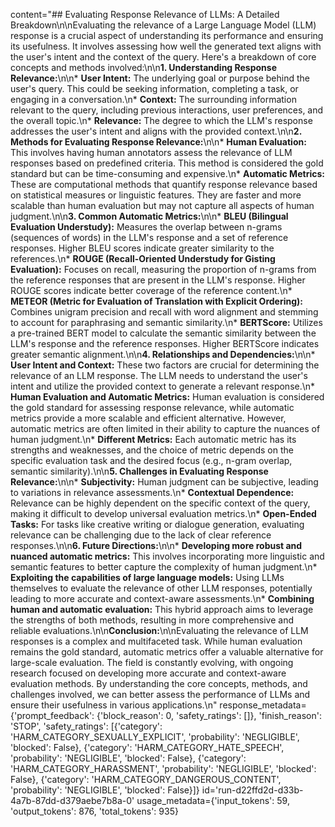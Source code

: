 content="## Evaluating Response Relevance of LLMs: A Detailed Breakdown\n\nEvaluating the relevance of a Large Language Model (LLM) response is a crucial aspect of understanding its performance and ensuring its usefulness. It involves assessing how well the generated text aligns with the user's intent and the context of the query. Here's a breakdown of core concepts and methods involved:\n\n**1. Understanding Response Relevance:**\n\n* **User Intent:** The underlying goal or purpose behind the user's query. This could be seeking information, completing a task, or engaging in a conversation.\n* **Context:** The surrounding information relevant to the query, including previous interactions, user preferences, and the overall topic.\n* **Relevance:** The degree to which the LLM's response addresses the user's intent and aligns with the provided context.\n\n**2. Methods for Evaluating Response Relevance:**\n\n* **Human Evaluation:** This involves having human annotators assess the relevance of LLM responses based on predefined criteria. This method is considered the gold standard but can be time-consuming and expensive.\n* **Automatic Metrics:** These are computational methods that quantify response relevance based on statistical measures or linguistic features. They are faster and more scalable than human evaluation but may not capture all aspects of human judgment.\n\n**3. Common Automatic Metrics:**\n\n* **BLEU (Bilingual Evaluation Understudy):** Measures the overlap between n-grams (sequences of words) in the LLM's response and a set of reference responses. Higher BLEU scores indicate greater similarity to the references.\n* **ROUGE (Recall-Oriented Understudy for Gisting Evaluation):** Focuses on recall, measuring the proportion of n-grams from the reference responses that are present in the LLM's response. Higher ROUGE scores indicate better coverage of the reference content.\n* **METEOR (Metric for Evaluation of Translation with Explicit Ordering):** Combines unigram precision and recall with word alignment and stemming to account for paraphrasing and semantic similarity.\n* **BERTScore:** Utilizes a pre-trained BERT model to calculate the semantic similarity between the LLM's response and the reference responses. Higher BERTScore indicates greater semantic alignment.\n\n**4. Relationships and Dependencies:**\n\n* **User Intent and Context:** These two factors are crucial for determining the relevance of an LLM response. The LLM needs to understand the user's intent and utilize the provided context to generate a relevant response.\n* **Human Evaluation and Automatic Metrics:** Human evaluation is considered the gold standard for assessing response relevance, while automatic metrics provide a more scalable and efficient alternative. However, automatic metrics are often limited in their ability to capture the nuances of human judgment.\n* **Different Metrics:** Each automatic metric has its strengths and weaknesses, and the choice of metric depends on the specific evaluation task and the desired focus (e.g., n-gram overlap, semantic similarity).\n\n**5. Challenges in Evaluating Response Relevance:**\n\n* **Subjectivity:** Human judgment can be subjective, leading to variations in relevance assessments.\n* **Contextual Dependence:** Relevance can be highly dependent on the specific context of the query, making it difficult to develop universal evaluation metrics.\n* **Open-Ended Tasks:** For tasks like creative writing or dialogue generation, evaluating relevance can be challenging due to the lack of clear reference responses.\n\n**6. Future Directions:**\n\n* **Developing more robust and nuanced automatic metrics:** This involves incorporating more linguistic and semantic features to better capture the complexity of human judgment.\n* **Exploiting the capabilities of large language models:** Using LLMs themselves to evaluate the relevance of other LLM responses, potentially leading to more accurate and context-aware assessments.\n* **Combining human and automatic evaluation:** This hybrid approach aims to leverage the strengths of both methods, resulting in more comprehensive and reliable evaluations.\n\n**Conclusion:**\n\nEvaluating the relevance of LLM responses is a complex and multifaceted task. While human evaluation remains the gold standard, automatic metrics offer a valuable alternative for large-scale evaluation. The field is constantly evolving, with ongoing research focused on developing more accurate and context-aware evaluation methods. By understanding the core concepts, methods, and challenges involved, we can better assess the performance of LLMs and ensure their usefulness in various applications.\n" response_metadata={'prompt_feedback': {'block_reason': 0, 'safety_ratings': []}, 'finish_reason': 'STOP', 'safety_ratings': [{'category': 'HARM_CATEGORY_SEXUALLY_EXPLICIT', 'probability': 'NEGLIGIBLE', 'blocked': False}, {'category': 'HARM_CATEGORY_HATE_SPEECH', 'probability': 'NEGLIGIBLE', 'blocked': False}, {'category': 'HARM_CATEGORY_HARASSMENT', 'probability': 'NEGLIGIBLE', 'blocked': False}, {'category': 'HARM_CATEGORY_DANGEROUS_CONTENT', 'probability': 'NEGLIGIBLE', 'blocked': False}]} id='run-d22ffd2d-d33b-4a7b-87dd-d379aebe7b8a-0' usage_metadata={'input_tokens': 59, 'output_tokens': 876, 'total_tokens': 935}